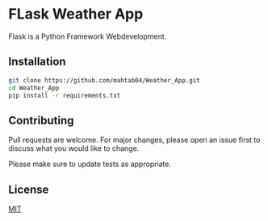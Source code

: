 # FLask Weather App

Flask is a Python Framework Webdevelopment.

## Installation



```bash
git clone https://github.com/mahtab04/Weather_App.git
cd Weather_App
pip install -r requirements.txt
```

## Contributing
Pull requests are welcome. For major changes, please open an issue first to discuss what you would like to change.

Please make sure to update tests as appropriate.

## License
[MIT](https://choosealicense.com/licenses/mit/)